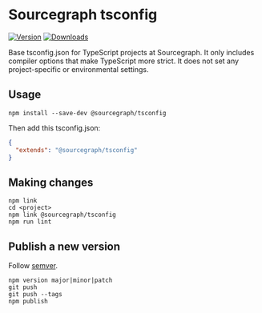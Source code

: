 
# Sourcegraph tsconfig

[![Version](https://img.shields.io/npm/v/@sourcegraph/tsconfig.svg)](https://www.npmjs.com/package/@sourcegraph/tsconfig)
[![Downloads](https://img.shields.io/npm/dt/@sourcegraph/tsconfig.svg)](https://www.npmjs.com/package/@sourcegraph/tsconfig)

Base tsconfig.json for TypeScript projects at Sourcegraph.
It only includes compiler options that make TypeScript more strict.
It does not set any project-specific or environmental settings. 

## Usage

```
npm install --save-dev @sourcegraph/tsconfig
```

Then add this tsconfig.json:

```json
{
  "extends": "@sourcegraph/tsconfig"
}
```

## Making changes

```
npm link
cd <project>
npm link @sourcegraph/tsconfig
npm run lint
```

## Publish a new version

Follow [semver](http://semver.org/).

```
npm version major|minor|patch
git push
git push --tags
npm publish
```

